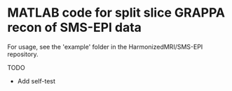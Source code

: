 # MATLAB code for split slice GRAPPA recon of SMS-EPI data

For usage, see the 'example' folder in the HarmonizedMRI/SMS-EPI repository.

TODO
   * Add self-test
